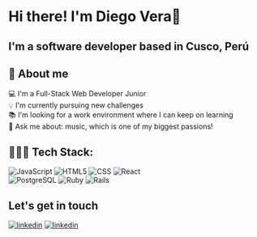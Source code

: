 <h1>Hi there! I'm Diego Vera👋</h1>
<h2>I'm a software developer based in Cusco, Perú</h2>

## 🚀 About me 
  💻 I'm a Full-Stack Web Developer Junior </br>
  💡 I'm currently pursuing new challenges </br>
  📚 I'm looking for a work environment where I can keep on learning </br>
  💬 Ask me about: music, which is one of my biggest passions! </br>

## 🧑🏽‍💻 Tech Stack:
![JavaScript](https://img.shields.io/badge/-JavaScript-333333?style=flat&logo=javascript)
![HTML5](https://img.shields.io/badge/-HTML5-333333?style=flat&logo=HTML5)
![CSS](https://img.shields.io/badge/-CSS-333333?style=flat&logo=CSS3&logoColor=1572B6)
![React](https://img.shields.io/badge/-React-333333?style=flat&logo=react)
</br>
![PostgreSQL](https://img.shields.io/badge/-PostgreSQL-333333?style=flat&logo=postgresql)
![Ruby](https://img.shields.io/badge/-Ruby-333333?style=flat&logo=ruby)
![Rails](https://img.shields.io/badge/-Ruby-333333?style=flat&logo=rubyonrails)

## Let's get in touch
[![linkedin](https://img.shields.io/badge/linkedin-0A66C2?style=for-the-badge&logo=linkedin&logoColor=white)](https://www.linkedin.com/in/diego-alejandro-vera-trujillo/)
[![linkedin](https://img.shields.io/badge/-Gmail-333333?style=for-the-badge&logo=gmail)](https://mail.google.com/mail/u/0/?pli=1#inbox?compose=new)


